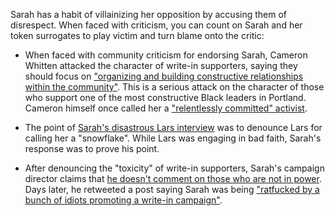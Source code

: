Sarah has a habit of villainizing her opposition by accusing them of disrespect. When faced with criticism, you can count on Sarah and her token surrogates to play victim and turn blame onto the critic: 

- When faced with community criticism for endorsing Sarah, Cameron Whitten attacked the character of write-in supporters, saying they should focus on ["organizing and building constructive relationships within the community"](https://twitter.com/CameronWhitten/status/1306385769104248832?s=20). This is a serious attack on the character of those who support one of the most constructive Black leaders in Portland. Cameron himself once called her a ["relentlessly committed" activist](https://twitter.com/CameronWhitten/status/250295694861160448).

- The point of [Sarah's disastrous Lars interview](https://soundcloud.com/thelarslarsonshow/lars-speaks-with-the-activist) was to denounce Lars for calling her a "snowflake". While Lars was engaging in bad faith, Sarah's response was to prove his point.

- After denouncing the "toxicity" of write-in supporters, Sarah's campaign director claims that [he doesn't comment on those who are not in power](https://twitter.com/GregoryMcKelvey/status/1305340064428220417). Days later, he retweeted a post saying Sarah was being ["ratfucked by a bunch of idiots promoting a write-in campaign"](https://twitter.com/CandiceAiston/status/1304919495878742016). 

